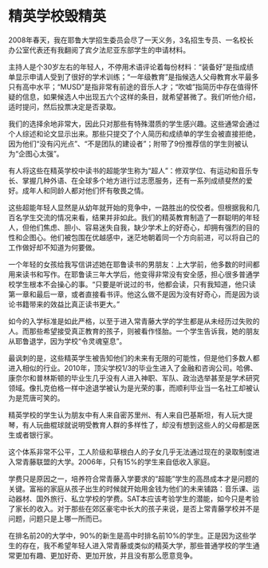 # 精英学校毁精英

2008年春天，我在耶鲁大学招生委员会尽了一天义务，3名招生专员、一名校长办公室代表还有我翻阅了宾夕法尼亚东部学生的申请材料。 

主持人是个30岁左右的年轻人，不停用术语评论着每份材料：“装备好”是指成绩单显示申请人受到了很好的学术训练；“一年级教育”是指候选人父母教育水平最多只有高中水平；“MUSD”是指非常有前途的音乐人才；“吹嘘”指简历中存在值得怀疑的信息，如果候选人中出现五六个这样的条目，就希望甚微了。我们听他介绍，适时提问，然后投票决定是否录取。 

我们的选择余地非常大，因此只对那些有特殊潜质的学生感兴趣。这些通常会通过个人综述和论文显示出来。那些只提交了个人简历和成绩单的学生会被直接拒绝，因为他们“没有闪光点”、“不是团队的建设者”；附带了9份推荐信的学生则被认为“企图心太强”。 

有人将这些在精英学校中读书的超能学生称为“超人”：修双学位、有运动和音乐专长、掌握几种外语、在全球多个地方进行过志愿服务，还有一系列成绩斐然的爱好。成年人和同龄人都对他们怀有敬畏之情。 

这些超能年轻人显然是从幼年就开始的竞争中，一路胜出的佼佼者。但根据我和几百名学生交流的情况来看，结果并非如此。我们的精英教育制造了一群聪明的年轻人，但他们焦虑、胆小、容易迷失自我，缺少学术上的好奇心，却拥有强烈的目的性和企图心。他们被包围在优越感中，迷茫地朝着同一个方向前进，可以将自己的工作做好却不知道为何要做。 

一个年轻的女孩给我写信讲述她在耶鲁读书的男朋友：上大学前，他多数的时间都用来读书和写作。在耶鲁读三年大学后，他变得非常没有安全感，担心很多普通学校学生根本不会操心的事。“只要是听说过的书，他都会读，只有我知道，他只读第一章和最后一章，或者直接看书评。他这么做不是因为没有好奇心，而是因为谈论书籍带来的效益比真正读书更大。” 

如今的入学标准是如此严格，以至于进入常青藤大学的学生都是从未经历过失败的人。而那些希望接受真正教育的孩子，则被看作怪胎。一个学生告诉我，她的朋友从耶鲁退学，因为学校“令灵魂窒息”。 

最讽刺的是，这些精英学生被告知他们的未来有无限的可能性，但是他们多数人都进入相似的行业。2010年，顶尖学校1/3的毕业生进入了金融和咨询公司。哈佛、康奈尔和普林斯顿的毕业生几乎没有人进入神职、军队、政治选举甚至是学术研究领域。像扎克伯格一样中途退学被认为是光荣的事，而顺利毕业当一名社工却被认为是荒唐可笑的。 

精英学校的学生认为朋友中有人来自密苏里州、有人来自巴基斯坦，有人玩大提琴，有人玩曲棍球就说明受教育人群的多样性了，却没有想到这些人的父母都是医生或者银行家。 

这个体系非常不公平，工人阶级和草根白人的子女几乎无法通过现在的录取制度进入常青藤联盟的大学。2006年，只有15%的学生来自低收入家庭。 

学费只是原因之一，培养符合常青藤入学要求的“超能”学生的高昂成本才是问题的关键。富裕的家庭从孩子出生的时候就开始用金钱为他们的未来铺路：音乐课、运动器材、国外旅行、私立学校的学费。SAT本应该考验学生的潜能，如今只是考验了家长的收入。对于那些在郊区豪宅中长大的孩子来说，是否上常青藤学校并不是问题，问题只是上哪一所而已。 

在排名前20的大学中，90%的新生是高中时排名前10%的学生。正是因为这些学生的存在，我不希望年轻人进入常青藤或类似的精英大学，那些普通学校的学生通常更加有趣、更加好奇、更加开放，并且没有那么愿意竞争。